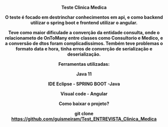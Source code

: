 <p><strong><center>Teste Clinica Medica</center</strong></p>

O teste é focado em destrinchar conhecimentos em api, e como backend utilizar o spring boot e frontend utilizar o angular.

Teve como maior dificulade a converção da entidade consulta, onde o relacionameto de OnToMany entre classes como Consultorio e Medico, 
e a conversão de dtos foram complicadissimos. Tembém teve problemas o formato data e hora, tinha erros de converção de serialização e deserialização.

<p><strong><center>Ferramentas utilizadas:</center></strong></p> 
<p>Java 11</p>
<p>IDE Eclipse - SPRING BOOT -Java</p>
<p>Visual code - Angular</p>


Como baixar o projeto?

git clone https://github.com/guismeiram/Test_ENTREVISTA_Clinica_Medica


